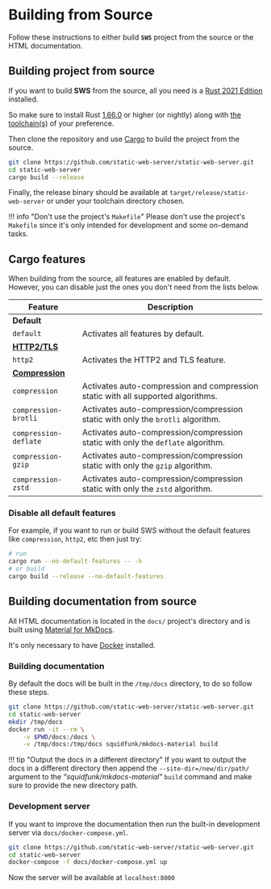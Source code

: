 # Building from Source

Follow these instructions to either build **`SWS`** project from the source or the HTML documentation.

## Building project from source

If you want to build **SWS** from the source, all you need is a [Rust 2021 Edition](https://blog.rust-lang.org/2021/05/11/edition-2021.html) installed.

So make sure to install Rust [1.66.0](https://blog.rust-lang.org/2022/12/15/Rust-1.66.0.html) or higher (or nightly) along with [the toolchain(s)](https://rust-lang.github.io/rustup/concepts/toolchains.html) of your preference.

Then clone the repository and use [Cargo](https://doc.rust-lang.org/cargo/) to build the project from the source.

```sh
git clone https://github.com/static-web-server/static-web-server.git
cd static-web-server
cargo build --release
```

Finally, the release binary should be available at `target/release/static-web-server` or under your toolchain directory chosen.

!!! info "Don't use the project's `Makefile`"
    Please don't use the project's `Makefile` since it's only intended for development and some on-demand tasks.

## Cargo features

When building from the source, all features are enabled by default.
However, you can disable just the ones you don't need from the lists below.

Feature | Description
---------|------
**Default** |
`default` | Activates all features by default.
[**HTTP2/TLS**](./features/http2-tls.md) |
`http2` | Activates the HTTP2 and TLS feature.
[**Compression**](./features/compression.md) |
`compression` | Activates auto-compression and compression static with all supported algorithms.
`compression-brotli` | Activates auto-compression/compression static with only the `brotli` algorithm.
`compression-deflate` | Activates auto-compression/compression static with only the `deflate` algorithm.
`compression-gzip` | Activates auto-compression/compression static with only the `gzip` algorithm.
`compression-zstd` | Activates auto-compression/compression static with only the `zstd` algorithm.

### Disable all default features

For example, if you want to run or build SWS without the default features like `compression`, `http2`, etc then just try:

```sh
# run
cargo run --no-default-features -- -h
# or build
cargo build --release --no-default-features
```

## Building documentation from source

All HTML documentation is located in the `docs/` project's directory and is built using [Material for MkDocs](https://github.com/squidfunk/mkdocs-material).

It's only necessary to have [Docker](https://www.docker.com/get-started/) installed.

### Building documentation

By default the docs will be built in the `/tmp/docs` directory, to do so follow these steps.

```sh
git clone https://github.com/static-web-server/static-web-server.git
cd static-web-server
mkdir /tmp/docs
docker run -it --rm \
    -v $PWD/docs:/docs \
    -v /tmp/docs:/tmp/docs squidfunk/mkdocs-material build
```

!!! tip "Output the docs in a different directory"
    If you want to output the docs in a different directory then append the `--site-dir=/new/dir/path/` argument to the *"squidfunk/mkdocs-material"* `build` command and make sure to provide the new directory path.

### Development server

If you want to improve the documentation then run the built-in development server via `docs/docker-compose.yml`.

```sh
git clone https://github.com/static-web-server/static-web-server.git
cd static-web-server
docker-compose -f docs/docker-compose.yml up
```

Now the server will be available at `localhost:8000`
